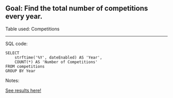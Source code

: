 
## Goal: Find the total number of competitions every year.

Table used: Competitions

---
SQL code:

```
SELECT 
    strftime('%Y', dateEnabled) AS 'Year', 
    COUNT(*) AS 'Number of Competitions'
FROM competitions
GROUP BY Year
```
Notes:





[See results here!](https://www.kaggle.com/lochleven/meta-kaggle/competition-list1/run/101433)




